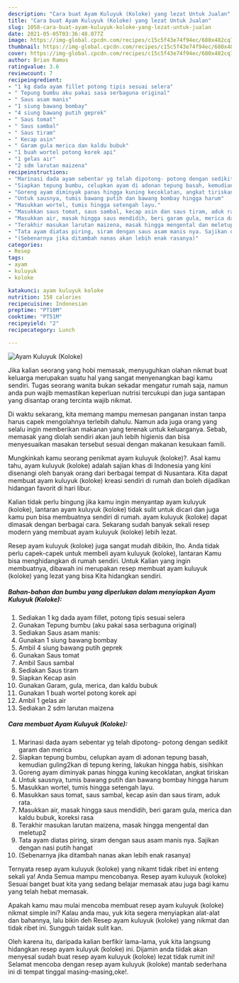 ```yaml
---
description: "Cara buat Ayam Kuluyuk (Koloke) yang lezat Untuk Jualan"
title: "Cara buat Ayam Kuluyuk (Koloke) yang lezat Untuk Jualan"
slug: 1058-cara-buat-ayam-kuluyuk-koloke-yang-lezat-untuk-jualan
date: 2021-05-05T03:36:48.077Z
image: https://img-global.cpcdn.com/recipes/c15c5f43e74f94ec/680x482cq70/ayam-kuluyuk-koloke-foto-resep-utama.jpg
thumbnail: https://img-global.cpcdn.com/recipes/c15c5f43e74f94ec/680x482cq70/ayam-kuluyuk-koloke-foto-resep-utama.jpg
cover: https://img-global.cpcdn.com/recipes/c15c5f43e74f94ec/680x482cq70/ayam-kuluyuk-koloke-foto-resep-utama.jpg
author: Brian Ramos
ratingvalue: 3.6
reviewcount: 7
recipeingredient:
- "1 kg dada ayam fillet potong tipis sesuai selera"
- " Tepung bumbu aku pakai sasa serbaguna original"
- " Saus asam manis"
- "1 siung bawang bombay"
- "4 siung bawang putih geprek"
- " Saus tomat"
- " Saus sambal"
- " Saus tiram"
- " Kecap asin"
- " Garam gula merica dan kaldu bubuk"
- "1 buah wortel potong korek api"
- "1 gelas air"
- "2 sdm larutan maizena"
recipeinstructions:
- "Marinasi dada ayam sebentar yg telah dipotong- potong dengan sedikit garam dan merica"
- "Siapkan tepung bumbu, celupkan ayam di adonan tepung basah, kemudian guling2kan di tepung kering, lakukan hingga habis, sisihkan"
- "Goreng ayam diminyak panas hingga kuning kecoklatan, angkat tiriskan"
- "Untuk sausnya, tumis bawang putih dan bawang bombay hingga harum"
- "Masukkan wortel, tumis hingga setengah layu."
- "Masukkan saus tomat, saus sambal, kecap asin dan saus tiram, aduk rata."
- "Masukkan air, masak hingga saus mendidih, beri garam gula, merica dan kaldu bubuk, koreksi rasa"
- "Terakhir masukan larutan maizena, masak hingga mengental dan meletup2"
- "Tata ayam diatas piring, siram dengan saus asam manis nya. Sajikan dengan nasi putih hangat"
- "(Sebenarnya jika ditambah nanas akan lebih enak rasanya)"
categories:
- Resep
tags:
- ayam
- kuluyuk
- koloke

katakunci: ayam kuluyuk koloke 
nutrition: 158 calories
recipecuisine: Indonesian
preptime: "PT10M"
cooktime: "PT51M"
recipeyield: "2"
recipecategory: Lunch

---
```



![Ayam Kuluyuk (Koloke)](https://img-global.cpcdn.com/recipes/c15c5f43e74f94ec/680x482cq70/ayam-kuluyuk-koloke-foto-resep-utama.jpg)

Jika kalian seorang yang hobi memasak, menyuguhkan olahan nikmat buat keluarga merupakan suatu hal yang sangat menyenangkan bagi kamu sendiri. Tugas seorang  wanita bukan sekadar mengatur rumah saja, namun anda pun wajib memastikan keperluan nutrisi tercukupi dan juga santapan yang disantap orang tercinta wajib nikmat.

Di waktu  sekarang, kita memang mampu memesan panganan instan tanpa harus capek mengolahnya terlebih dahulu. Namun ada juga orang yang selalu ingin memberikan makanan yang terenak untuk keluarganya. Sebab, memasak yang diolah sendiri akan jauh lebih higienis dan bisa menyesuaikan masakan tersebut sesuai dengan makanan kesukaan famili. 



Mungkinkah kamu seorang penikmat ayam kuluyuk (koloke)?. Asal kamu tahu, ayam kuluyuk (koloke) adalah sajian khas di Indonesia yang kini disenangi oleh banyak orang dari berbagai tempat di Nusantara. Kita dapat membuat ayam kuluyuk (koloke) kreasi sendiri di rumah dan boleh dijadikan hidangan favorit di hari libur.

Kalian tidak perlu bingung jika kamu ingin menyantap ayam kuluyuk (koloke), lantaran ayam kuluyuk (koloke) tidak sulit untuk dicari dan juga kamu pun bisa membuatnya sendiri di rumah. ayam kuluyuk (koloke) dapat dimasak dengan berbagai cara. Sekarang sudah banyak sekali resep modern yang membuat ayam kuluyuk (koloke) lebih lezat.

Resep ayam kuluyuk (koloke) juga sangat mudah dibikin, lho. Anda tidak perlu capek-capek untuk membeli ayam kuluyuk (koloke), lantaran Kamu bisa menghidangkan di rumah sendiri. Untuk Kalian yang ingin membuatnya, dibawah ini merupakan resep membuat ayam kuluyuk (koloke) yang lezat yang bisa Kita hidangkan sendiri.

<!--inarticleads1-->

##### Bahan-bahan dan bumbu yang diperlukan dalam menyiapkan Ayam Kuluyuk (Koloke):

1. Sediakan 1 kg dada ayam fillet, potong tipis sesuai selera
1. Gunakan  Tepung bumbu (aku pakai sasa serbaguna original)
1. Sediakan  Saus asam manis:
1. Gunakan 1 siung bawang bombay
1. Ambil 4 siung bawang putih geprek
1. Gunakan  Saus tomat
1. Ambil  Saus sambal
1. Sediakan  Saus tiram
1. Siapkan  Kecap asin
1. Gunakan  Garam, gula, merica, dan kaldu bubuk
1. Gunakan 1 buah wortel potong korek api
1. Ambil 1 gelas air
1. Sediakan 2 sdm larutan maizena




<!--inarticleads2-->

##### Cara membuat Ayam Kuluyuk (Koloke):

1. Marinasi dada ayam sebentar yg telah dipotong- potong dengan sedikit garam dan merica
1. Siapkan tepung bumbu, celupkan ayam di adonan tepung basah, kemudian guling2kan di tepung kering, lakukan hingga habis, sisihkan
1. Goreng ayam diminyak panas hingga kuning kecoklatan, angkat tiriskan
1. Untuk sausnya, tumis bawang putih dan bawang bombay hingga harum
1. Masukkan wortel, tumis hingga setengah layu.
1. Masukkan saus tomat, saus sambal, kecap asin dan saus tiram, aduk rata.
1. Masukkan air, masak hingga saus mendidih, beri garam gula, merica dan kaldu bubuk, koreksi rasa
1. Terakhir masukan larutan maizena, masak hingga mengental dan meletup2
1. Tata ayam diatas piring, siram dengan saus asam manis nya. Sajikan dengan nasi putih hangat
1. (Sebenarnya jika ditambah nanas akan lebih enak rasanya)




Ternyata resep ayam kuluyuk (koloke) yang nikamt tidak ribet ini enteng sekali ya! Anda Semua mampu mencobanya. Resep ayam kuluyuk (koloke) Sesuai banget buat kita yang sedang belajar memasak atau juga bagi kamu yang telah hebat memasak.

Apakah kamu mau mulai mencoba membuat resep ayam kuluyuk (koloke) nikmat simple ini? Kalau anda mau, yuk kita segera menyiapkan alat-alat dan bahannya, lalu bikin deh Resep ayam kuluyuk (koloke) yang nikmat dan tidak ribet ini. Sungguh taidak sulit kan. 

Oleh karena itu, daripada kalian berfikir lama-lama, yuk kita langsung hidangkan resep ayam kuluyuk (koloke) ini. Dijamin anda tiidak akan menyesal sudah buat resep ayam kuluyuk (koloke) lezat tidak rumit ini! Selamat mencoba dengan resep ayam kuluyuk (koloke) mantab sederhana ini di tempat tinggal masing-masing,oke!.

